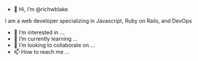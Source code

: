 - 👋 Hi, I’m @richwblake

I am a web developer specializing in Javascript, Ruby on Rails, and DevOps

- 👀 I’m interested in ...
- 🌱 I’m currently learning ...
- 💞️ I’m looking to collaborate on ...
- 📫 How to reach me ...

<!---
richwblake/richwblake is a ✨ special ✨ repository because its `README.md` (this file) appears on your GitHub profile.
You can click the Preview link to take a look at your changes.
--->
